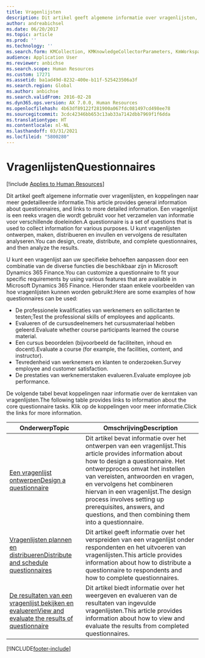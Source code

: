 ```yaml
---
title: Vragenlijsten
description: Dit artikel geeft algemene informatie over vragenlijsten, en koppelingen naar meer gedetailleerde informatie. Een vragenlijst is een reeks vragen die wordt gebruikt voor het verzamelen van informatie voor verschillende doeleinden. U kunt vragenlijsten ontwerpen, maken, distribueren en invullen en vervolgens de resultaten analyseren.
author: andreabichsel
ms.date: 06/20/2017
ms.topic: article
ms.prod: ''
ms.technology: ''
ms.search.form: KMCollection, KMKnowledgeCollectorParameters, KmWorkspace, HcmLearningWorkspace
audience: Application User
ms.reviewer: anbichse
ms.search.scope: Human Resources
ms.custom: 17271
ms.assetid: ba1ad49d-8232-400e-b11f-525423506a3f
ms.search.region: Global
ms.author: anbichse
ms.search.validFrom: 2016-02-28
ms.dyn365.ops.version: AX 7.0.0, Human Resources
ms.openlocfilehash: 4b63df89122f281900a067fdc081497cd498ee78
ms.sourcegitcommit: 3cdc42346bb653c13ab33a7142dbb7969f1f6dda
ms.translationtype: HT
ms.contentlocale: nl-NL
ms.lasthandoff: 03/31/2021
ms.locfileid: "5800280"
---
```

# <a name="questionnaires"></a><span data-ttu-id="04bfb-105">Vragenlijsten</span><span class="sxs-lookup"><span data-stu-id="04bfb-105">Questionnaires</span></span>

[!include [Applies to Human Resources](../includes/applies-to-hr.md)]

<span data-ttu-id="04bfb-106">Dit artikel geeft algemene informatie over vragenlijsten, en koppelingen naar meer gedetailleerde informatie.</span><span class="sxs-lookup"><span data-stu-id="04bfb-106">This article provides general information about questionnaires, and links to more detailed information.</span></span> <span data-ttu-id="04bfb-107">Een vragenlijst is een reeks vragen die wordt gebruikt voor het verzamelen van informatie voor verschillende doeleinden.</span><span class="sxs-lookup"><span data-stu-id="04bfb-107">A questionnaire is a set of questions that is used to collect information for various purposes.</span></span> <span data-ttu-id="04bfb-108">U kunt vragenlijsten ontwerpen, maken, distribueren en invullen en vervolgens de resultaten analyseren.</span><span class="sxs-lookup"><span data-stu-id="04bfb-108">You can design, create, distribute, and complete questionnaires, and then analyze the results.</span></span> 

<span data-ttu-id="04bfb-109">U kunt een vragenlijst aan uw specifieke behoeften aanpassen door een combinatie van de diverse functies die beschikbaar zijn in Microsoft Dynamics 365 Finance.</span><span class="sxs-lookup"><span data-stu-id="04bfb-109">You can customize a questionnaire to fit your specific requirements by using various features that are available in Microsoft Dynamics 365 Finance.</span></span> <span data-ttu-id="04bfb-110">Hieronder staan enkele voorbeelden van hoe vragenlijsten kunnen worden gebruikt:</span><span class="sxs-lookup"><span data-stu-id="04bfb-110">Here are some examples of how questionnaires can be used:</span></span>

-   <span data-ttu-id="04bfb-111">De professionele kwalificaties van werknemers en sollicitanten te testen;</span><span class="sxs-lookup"><span data-stu-id="04bfb-111">Test the professional skills of employees and applicants.</span></span>
-   <span data-ttu-id="04bfb-112">Evalueren of de cursusdeelnemers het cursusmateriaal hebben geleerd.</span><span class="sxs-lookup"><span data-stu-id="04bfb-112">Evaluate whether course participants learned the course material.</span></span>
-   <span data-ttu-id="04bfb-113">Een cursus beoordelen (bijvoorbeeld de faciliteiten, inhoud en docent).</span><span class="sxs-lookup"><span data-stu-id="04bfb-113">Evaluate a course (for example, the facilities, content, and instructor).</span></span>
-   <span data-ttu-id="04bfb-114">Tevredenheid van werknemers en klanten te onderzoeken.</span><span class="sxs-lookup"><span data-stu-id="04bfb-114">Survey employee and customer satisfaction.</span></span>
-   <span data-ttu-id="04bfb-115">De prestaties van werknemerstaken evalueren.</span><span class="sxs-lookup"><span data-stu-id="04bfb-115">Evaluate employee job performance.</span></span>

<span data-ttu-id="04bfb-116">De volgende tabel bevat koppelingen naar informatie over de kerntaken van vragenlijsten.</span><span class="sxs-lookup"><span data-stu-id="04bfb-116">The following table provides links to information about the core questionnaire tasks.</span></span> <span data-ttu-id="04bfb-117">Klik op de koppelingen voor meer informatie.</span><span class="sxs-lookup"><span data-stu-id="04bfb-117">Click the links for more information.</span></span>

| <span data-ttu-id="04bfb-118">Onderwerp</span><span class="sxs-lookup"><span data-stu-id="04bfb-118">Topic</span></span>| <span data-ttu-id="04bfb-119">Omschrijving</span><span class="sxs-lookup"><span data-stu-id="04bfb-119">Description</span></span>|
|------|------------|
| [<span data-ttu-id="04bfb-120">Een vragenlijst ontwerpen</span><span class="sxs-lookup"><span data-stu-id="04bfb-120">Design a questionnaire</span></span>](hr-learning-design-questionnaires.md) | <span data-ttu-id="04bfb-121">Dit artikel bevat informatie over het ontwerpen van een vragenlijst.</span><span class="sxs-lookup"><span data-stu-id="04bfb-121">This article provides information about how to design a questionnaire.</span></span> <span data-ttu-id="04bfb-122">Het ontwerpproces omvat het instellen van vereisten, antwoorden en vragen, en vervolgens het combineren hiervan in een vragenlijst.</span><span class="sxs-lookup"><span data-stu-id="04bfb-122">The design process involves setting up prerequisites, answers, and questions, and then combining them into a questionnaire.</span></span> |
| [<span data-ttu-id="04bfb-123">Vragenlijsten plannen en distribueren</span><span class="sxs-lookup"><span data-stu-id="04bfb-123">Distribute and schedule questionnaires</span></span>](hr-learning-distribute-questionnaires.md) | <span data-ttu-id="04bfb-124">Dit artikel geeft informatie over het verspreiden van een vragenlijst onder respondenten en het uitvoeren van vragenlijsten.</span><span class="sxs-lookup"><span data-stu-id="04bfb-124">This article provides information about how to distribute a questionnaire to respondents and how to complete questionnaires.</span></span> |
| [<span data-ttu-id="04bfb-125">De resultaten van een vragenlijst bekijken en evalueren</span><span class="sxs-lookup"><span data-stu-id="04bfb-125">View and evaluate the results of questionnaire</span></span>](hr-learning-evaluate-questionnaire-results.md) | <span data-ttu-id="04bfb-126">Dit artikel biedt informatie over het weergeven en evalueren van de resultaten van ingevulde vragenlijsten.</span><span class="sxs-lookup"><span data-stu-id="04bfb-126">This article provides information about how to view and evaluate the results from completed questionnaires.</span></span> |


[!INCLUDE[footer-include](../includes/footer-banner.md)]
